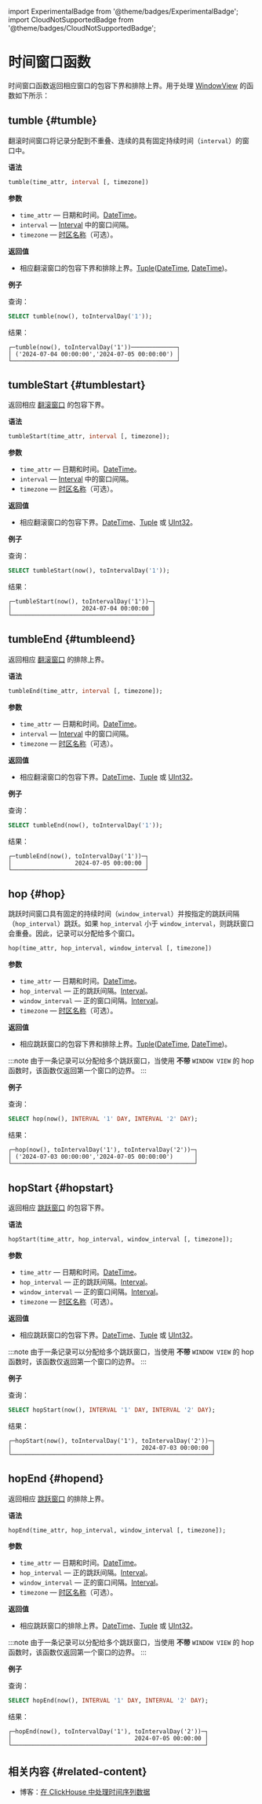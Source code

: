 import ExperimentalBadge from '@theme/badges/ExperimentalBadge';
import CloudNotSupportedBadge from '@theme/badges/CloudNotSupportedBadge';

# 时间窗口函数

<ExperimentalBadge/>
<CloudNotSupportedBadge/>

时间窗口函数返回相应窗口的包容下界和排除上界。用于处理 [WindowView](/sql-reference/statements/create/view#window-view) 的函数如下所示：

## tumble {#tumble}

翻滚时间窗口将记录分配到不重叠、连续的具有固定持续时间（`interval`）的窗口中。

**语法**

```sql
tumble(time_attr, interval [, timezone])
```

**参数**
- `time_attr` — 日期和时间。[DateTime](../data-types/datetime.md)。
- `interval` — [Interval](../data-types/special-data-types/interval.md) 中的窗口间隔。
- `timezone` — [时区名称](../../operations/server-configuration-parameters/settings.md#timezone)（可选）。

**返回值**

- 相应翻滚窗口的包容下界和排除上界。[Tuple](../data-types/tuple.md)([DateTime](../data-types/datetime.md), [DateTime](../data-types/datetime.md))。

**例子**

查询：

```sql
SELECT tumble(now(), toIntervalDay('1'));
```

结果：

```text
┌─tumble(now(), toIntervalDay('1'))─────────────┐
│ ('2024-07-04 00:00:00','2024-07-05 00:00:00') │
└───────────────────────────────────────────────┘
```

## tumbleStart {#tumblestart}

返回相应 [翻滚窗口](#tumble) 的包容下界。

**语法**

```sql
tumbleStart(time_attr, interval [, timezone]);
```

**参数**

- `time_attr` — 日期和时间。[DateTime](../data-types/datetime.md)。
- `interval` — [Interval](../data-types/special-data-types/interval.md) 中的窗口间隔。
- `timezone` — [时区名称](../../operations/server-configuration-parameters/settings.md#timezone)（可选）。

**返回值**

- 相应翻滚窗口的包容下界。[DateTime](../data-types/datetime.md)、[Tuple](../data-types/tuple.md) 或 [UInt32](../data-types/int-uint.md)。

**例子**

查询：

```sql
SELECT tumbleStart(now(), toIntervalDay('1'));
```

结果：

```response
┌─tumbleStart(now(), toIntervalDay('1'))─┐
│                    2024-07-04 00:00:00 │
└────────────────────────────────────────┘
```

## tumbleEnd {#tumbleend}

返回相应 [翻滚窗口](#tumble) 的排除上界。

**语法**

```sql
tumbleEnd(time_attr, interval [, timezone]);
```

**参数**

- `time_attr` — 日期和时间。[DateTime](../data-types/datetime.md)。
- `interval` — [Interval](../data-types/special-data-types/interval.md) 中的窗口间隔。
- `timezone` — [时区名称](../../operations/server-configuration-parameters/settings.md#timezone)（可选）。

**返回值**

- 相应翻滚窗口的包容下界。[DateTime](../data-types/datetime.md)、[Tuple](../data-types/tuple.md) 或 [UInt32](../data-types/int-uint.md)。

**例子**

查询：

```sql
SELECT tumbleEnd(now(), toIntervalDay('1'));
```

结果：

```response
┌─tumbleEnd(now(), toIntervalDay('1'))─┐
│                  2024-07-05 00:00:00 │
└──────────────────────────────────────┘
```

## hop {#hop}

跳跃时间窗口具有固定的持续时间（`window_interval`）并按指定的跳跃间隔（`hop_interval`）跳跃。如果 `hop_interval` 小于 `window_interval`，则跳跃窗口会重叠。因此，记录可以分配给多个窗口。

```sql
hop(time_attr, hop_interval, window_interval [, timezone])
```

**参数**

- `time_attr` — 日期和时间。[DateTime](../data-types/datetime.md)。
- `hop_interval` — 正的跳跃间隔。[Interval](../data-types/special-data-types/interval.md)。
- `window_interval` — 正的窗口间隔。[Interval](../data-types/special-data-types/interval.md)。
- `timezone` — [时区名称](../../operations/server-configuration-parameters/settings.md#timezone)（可选）。

**返回值**

- 相应跳跃窗口的包容下界和排除上界。[Tuple](../data-types/tuple.md)([DateTime](../data-types/datetime.md), [DateTime](../data-types/datetime.md))。

:::note
由于一条记录可以分配给多个跳跃窗口，当使用 **不带** `WINDOW VIEW` 的 hop 函数时，该函数仅返回第一个窗口的边界。
:::

**例子**

查询：

```sql
SELECT hop(now(), INTERVAL '1' DAY, INTERVAL '2' DAY);
```

结果：

```text
┌─hop(now(), toIntervalDay('1'), toIntervalDay('2'))─┐
│ ('2024-07-03 00:00:00','2024-07-05 00:00:00')      │
└────────────────────────────────────────────────────┘
```

## hopStart {#hopstart}

返回相应 [跳跃窗口](#hop) 的包容下界。

**语法**

```sql
hopStart(time_attr, hop_interval, window_interval [, timezone]);
```

**参数**

- `time_attr` — 日期和时间。[DateTime](../data-types/datetime.md)。
- `hop_interval` — 正的跳跃间隔。[Interval](../data-types/special-data-types/interval.md)。
- `window_interval` — 正的窗口间隔。[Interval](../data-types/special-data-types/interval.md)。
- `timezone` — [时区名称](../../operations/server-configuration-parameters/settings.md#timezone)（可选）。

**返回值**

- 相应跳跃窗口的包容下界。[DateTime](../data-types/datetime.md)、[Tuple](../data-types/tuple.md) 或 [UInt32](../data-types/int-uint.md)。

:::note
由于一条记录可以分配给多个跳跃窗口，当使用 **不带** `WINDOW VIEW` 的 hop 函数时，该函数仅返回第一个窗口的边界。
:::

**例子**

查询：

```sql
SELECT hopStart(now(), INTERVAL '1' DAY, INTERVAL '2' DAY);
```

结果：

```text
┌─hopStart(now(), toIntervalDay('1'), toIntervalDay('2'))─┐
│                                     2024-07-03 00:00:00 │
└─────────────────────────────────────────────────────────┘
```

## hopEnd {#hopend}

返回相应 [跳跃窗口](#hop) 的排除上界。

**语法**

```sql
hopEnd(time_attr, hop_interval, window_interval [, timezone]);
```

**参数**

- `time_attr` — 日期和时间。[DateTime](../data-types/datetime.md)。
- `hop_interval` — 正的跳跃间隔。[Interval](../data-types/special-data-types/interval.md)。
- `window_interval` — 正的窗口间隔。[Interval](../data-types/special-data-types/interval.md)。
- `timezone` — [时区名称](../../operations/server-configuration-parameters/settings.md#timezone)（可选）。

**返回值**

- 相应跳跃窗口的排除上界。[DateTime](../data-types/datetime.md)、[Tuple](../data-types/tuple.md) 或 [UInt32](../data-types/int-uint.md)。

:::note
由于一条记录可以分配给多个跳跃窗口，当使用 **不带** `WINDOW VIEW` 的 hop 函数时，该函数仅返回第一个窗口的边界。
:::

**例子**

查询：

```sql
SELECT hopEnd(now(), INTERVAL '1' DAY, INTERVAL '2' DAY);
```

结果：

```text
┌─hopEnd(now(), toIntervalDay('1'), toIntervalDay('2'))─┐
│                                   2024-07-05 00:00:00 │
└───────────────────────────────────────────────────────┘

```

## 相关内容 {#related-content}

- 博客：[在 ClickHouse 中处理时间序列数据](https://clickhouse.com/blog/working-with-time-series-data-and-functions-ClickHouse)
